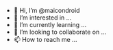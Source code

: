 - 👋 Hi, I’m @maicondroid
- 👀 I’m interested in ...
- 🌱 I’m currently learning ...
- 💞️ I’m looking to collaborate on ...
- 📫 How to reach me ...

<!---
maicondroid/maicondroid is a ✨ special ✨ repository because its `README.md` (this file) appears on your GitHub profile.
You can click the Preview link to take a look at your changes.
--->
